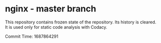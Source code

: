 # nginx - master branch

This repository contains frozen state of the repository.
Its history is cleared. It is used only for static code
analysis with Codacy.

Commit Time: 1687864291